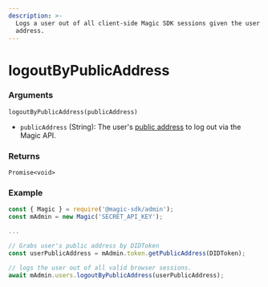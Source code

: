 ```yaml
---
description: >-
  Logs a user out of all client-side Magic SDK sessions given the user's public
  address.
---
```


# logoutByPublicAddress

### Arguments

`logoutByPublicAddress(publicAddress)`

* `publicAddress` \(String\): The user's [public address](https://support.blockchain.com/hc/en-us/articles/360000951966-Public-and-private-keys) to log out via the Magic API.

### Returns

`Promise<void>`

### Example

```typescript
const { Magic } = require('@magic-sdk/admin');
const mAdmin = new Magic('SECRET_API_KEY');

...

// Grabs user's public address by DIDToken
const userPublicAddress = mAdmin.token.getPublicAddress(DIDToken);

// logs the user out of all valid browser sessions.
await mAdmin.users.logoutByPublicAddress(userPublicAddress);
```

